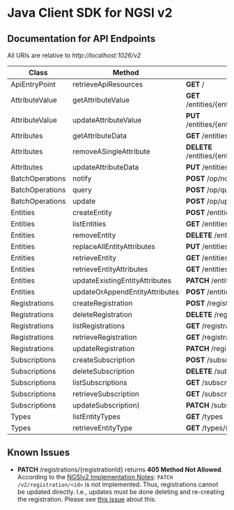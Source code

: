 # Java Client SDK for NGSI v2

## Documentation for API Endpoints

All URIs are relative to *http://localhost:1026/v2*

Class | Method | HTTP request
------------ | ------------- | -------------
ApiEntryPoint | retrieveApiResources | **GET** /
AttributeValue | getAttributeValue | **GET** /entities/{entityId}/attrs/{attrName}/value
AttributeValue | updateAttributeValue | **PUT** /entities/{entityId}/attrs/{attrName}/value
Attributes | getAttributeData | **GET** /entities/{entityId}/attrs/{attrName}
Attributes | removeASingleAttribute | **DELETE** /entities/{entityId}/attrs/{attrName}
Attributes | updateAttributeData | **PUT** /entities/{entityId}/attrs/{attrName}
BatchOperations | notify | **POST** /op/notify
BatchOperations | query | **POST** /op/query
BatchOperations | update | **POST** /op/update
Entities | createEntity | **POST** /entities
Entities | listEntities | **GET** /entities
Entities | removeEntity | **DELETE** /entities/{entityId}
Entities | replaceAllEntityAttributes | **PUT** /entities/{entityId}/attrs
Entities | retrieveEntity | **GET** /entities/{entityId}
Entities | retrieveEntityAttributes | **GET** /entities/{entityId}/attrs
Entities | updateExistingEntityAttributes | **PATCH** /entities/{entityId}/attrs
Entities | updateOrAppendEntityAttributes | **POST** /entities/{entityId}/attrs
Registrations | createRegistration | **POST** /registrations
Registrations | deleteRegistration | **DELETE** /registrations/{registrationId}
Registrations | listRegistrations | **GET** /registrations
Registrations | retrieveRegistration | **GET** /registrations/{registrationId}
Registrations | updateRegistration | **PATCH** /registrations/{registrationId}
Subscriptions | createSubscription | **POST** /subscriptions
Subscriptions | deleteSubscription | **DELETE** /subscriptions/{subscriptionId}
Subscriptions | listSubscriptions | **GET** /subscriptions
Subscriptions | retrieveSubscription | **GET** /subscriptions/{subscriptionId}
Subscriptions | updateSubscription) | **PATCH** /subscriptions/{subscriptionId}
Types | listEntityTypes | **GET** /types
Types | retrieveEntityType | **GET** /types/{entityType}

## Known Issues
* **PATCH** /registrations/{registrationId} returns **405 Method Not Allowed**.<br/>
According to the [NGSIv2 Implementation Notes](https://github.com/telefonicaid/fiware-orion/blob/master/doc/manuals/user/ngsiv2_implementation_notes.md#registrations): `PATCH /v2/registration/<id>` is not implemented. Thus, registrations cannot be updated directly. I.e., updates must be done deleting and re-creating the registration. Please see [this issue](https://github.com/telefonicaid/fiware-orion/issues/3007) about this.
